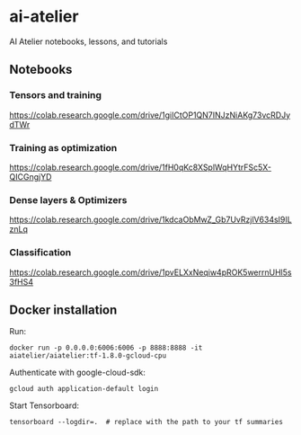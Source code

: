 # ai-atelier
AI Atelier notebooks, lessons, and tutorials

## Notebooks

### Tensors and training
https://colab.research.google.com/drive/1giICtOP1QN7INJzNiAKg73vcRDJydTWr

### Training as optimization

https://colab.research.google.com/drive/1fH0qKc8XSplWqHYtrFSc5X-QICGngjYD

### Dense layers & Optimizers

https://colab.research.google.com/drive/1kdcaObMwZ_Gb7UvRzjlV634sI9ILznLq

### Classification

https://colab.research.google.com/drive/1pvELXxNeqiw4pROK5werrnUHl5s3fHS4

## Docker installation

Run:
```
docker run -p 0.0.0.0:6006:6006 -p 8888:8888 -it aiatelier/aiatelier:tf-1.8.0-gcloud-cpu
```

Authenticate with google-cloud-sdk:
```
gcloud auth application-default login
```

Start Tensorboard:
```
tensorboard --logdir=.  # replace with the path to your tf summaries
```
